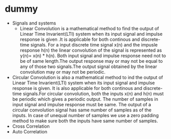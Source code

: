 # dummy
* Signals and systems
  * Linear Convolution is a mathematical method to find the output of Linear Time Invarient(LTI) system when its input signal and impulse response is given .It is applicable for both continous and discrete-time signals. For a input discrete time signal x(n) and the impusle response h(n) the linear convolution of the signal is represented as
y(n)= x(n) * h(n). Both input signal and impulse response need not to be of same length.The output response may or may not be equal to any of those two signals.The output signal obtained by the linear convolution may or may not be periodic.
 * Circular Convolution is also a mathematical method to ind the output of Linear Time Invarient(LTI) system when its input signal and impulse response is given. It is also applicable for both continous and discrete-time signals.For circular convolution, both the inputs x(n) and h(n) must be periodic which gives a periodic output. The number of samples in input signal and impulse response must be same. The output of a circular convolution signal has same number of samples as of the inputs. In case of unequal number of samples we use a zero padding method to make sure both the inputs have same number of samples.
  * Cross Correlation
  * Auto Correlation
